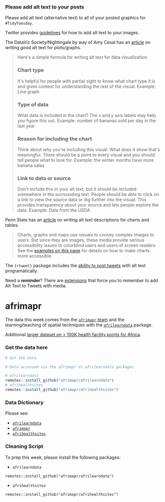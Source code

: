 ### Please add alt text to your posts

Please add alt text (alternative text) to all of your posted graphics for `#TidyTuesday`. 

Twitter provides [guidelines](https://help.twitter.com/en/using-twitter/picture-descriptions) for how to add alt text to your images.

The DataViz Society/Nightingale by way of Amy Cesal has an [article](https://medium.com/nightingale/writing-alt-text-for-data-visualization-2a218ef43f81) on writing _good_ alt text for plots/graphs.

> Here's a simple formula for writing alt text for data visualization:
> ### Chart type
> It's helpful for people with partial sight to know what chart type it is and gives context for understanding the rest of the visual.
> Example: Line graph
> ### Type of data
> What data is included in the chart? The x and y axis labels may help you figure this out.
> Example: number of bananas sold per day in the last year
> ### Reason for including the chart
> Think about why you're including this visual. What does it show that's meaningful. There should be a point to every visual and you should tell people what to look for.
> Example: the winter months have more banana sales
> ### Link to data or source
> Don't include this in your alt text, but it should be included somewhere in the surrounding text. People should be able to click on a link to view the source data or dig further into the visual. This provides transparency about your source and lets people explore the data.
> Example: Data from the USDA

Penn State has an [article](https://accessibility.psu.edu/images/charts/) on writing alt text descriptions for charts and tables.

> Charts, graphs and maps use visuals to convey complex images to users. But since they are images, these media provide serious accessibility issues to colorblind users and users of screen readers. See the [examples on this page](https://accessibility.psu.edu/images/charts/) for details on how to make charts more accessible.

The `{rtweet}` package includes the [ability to post tweets](https://docs.ropensci.org/rtweet/reference/post_tweet.html) with alt text programatically.

Need a **reminder**? There are [extensions](https://chrome.google.com/webstore/detail/twitter-required-alt-text/fpjlpckbikddocimpfcgaldjghimjiik/related) that force you to remember to add Alt Text to Tweets with media.

# afrimapr

The data this week comes from the [`afrimapr` team](https://github.com/afrimapr) and the learning/teaching of spatial techniques with the [`afrilearndata`](https://afrimapr.github.io/afrilearndata/) package.

Additional [larger dataset on > 100K health facility points for Africa](https://github.com/afrimapr/afrihealthsites).

### Get the data here

```r
# Get the Data

# Data accessed via the afrimapr or afrilearndata packages

# afrilearndata
remotes::install_github("afrimapr/afrilearndata")
# afrihealthsites`
remotes::install_github("afrimapr/afrihealthsites")
```

### Data Dictionary

Please see:

- [`afrilearndata`](https://github.com/afrimapr/afrilearndata)  
- [`afrimapr`](https://github.com/afrimapr)  
- [`afrihealthsites`](https://github.com/afrimapr/afrihealthsites)  

### Cleaning Script

To prep this week, please install the following packages:

- `afrilearndata`  

```
remotes::install_github("afrimapr/afrilearndata")
```

- `afrihealthsites`

```
remotes::install_github("afrimapr/afrihealthsites")
```
